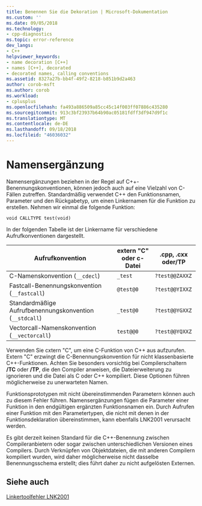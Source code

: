 ```yaml
---
title: Benennen Sie die Dekoration | Microsoft-Dokumentation
ms.custom: ''
ms.date: 09/05/2018
ms.technology:
- cpp-diagnostics
ms.topic: error-reference
dev_langs:
- C++
helpviewer_keywords:
- name decoration [C++]
- names [C++], decorated
- decorated names, calling conventions
ms.assetid: 8327a27b-bb4f-49f2-8218-b851b9d2a463
author: corob-msft
ms.author: corob
ms.workload:
- cplusplus
ms.openlocfilehash: fa493a886509a85cc45c14f003ff07886c435280
ms.sourcegitcommit: 913c3bf23937b64b90ac05181fdff3df947d9f1c
ms.translationtype: MT
ms.contentlocale: de-DE
ms.lasthandoff: 09/18/2018
ms.locfileid: "46036032"
---
```

# <a name="name-decoration"></a>Namensergänzung

Namensergänzungen beziehen in der Regel auf C++-Benennungskonventionen, können jedoch auch auf eine Vielzahl von C-Fällen zutreffen. Standardmäßig verwendet C++ den Funktionsnamen, Parameter und den Rückgabetyp, um einen Linkernamen für die Funktion zu erstellen. Nehmen wir einmal die folgende Funktion:

```
void CALLTYPE test(void)
```

In der folgenden Tabelle ist der Linkername für verschiedene Aufrufkonventionen dargestellt.

|Aufrufkonvention|extern "C" oder c-Datei|.cpp, .cxx oder/TP|
|------------------------|---------------------------|------------------------|
|C-Namenskonvention (`__cdecl`)|`_test`|`?test@@ZAXXZ`|
|Fastcall-Benennungskonvention (`__fastcall`)|`@test@0`|`?test@@YIXXZ`|
|Standardmäßige Aufrufbenennungskonvention (`__stdcall`)|`_test@0`|`?test@@YGXXZ`|
|Vectorcall-Namenskonvention (`__vectorcall`)|`test@@0`|`?test@@YQXXZ`|

Verwenden Sie cxtern "C", um eine C-Funktion von C++ aus aufzurufen. Extern "C" erzwingt die C-Benennungskonvention für nicht klassenbasierte C++-Funktionen. Achten Sie besonders vorsichtig bei Compilerschaltern **/TC** oder **/TP**, die den Compiler anweisen, die Dateierweiterung zu ignorieren und die Datei als C oder C++ kompiliert. Diese Optionen führen möglicherweise zu unerwarteten Namen.

Funktionsprototypen mit nicht übereinstimmenden Parametern können auch zu diesem Fehler führen. Namensergänzungen fügen die Parameter einer Funktion in den endgültigen ergänzten Funktionsnamen ein. Durch Aufrufen einer Funktion mit den Parametertypen, die nicht mit denen in der Funktionsdeklaration übereinstimmen, kann ebenfalls LNK2001 verursacht werden.

Es gibt derzeit keinen Standard für die C++-Benennung zwischen Compileranbietern oder sogar zwischen unterschiedlichen Versionen eines Compilers. Durch Verknüpfen von Objektdateien, die mit anderen Compilern kompiliert wurden, wird daher möglicherweise nicht dasselbe Benennungsschema erstellt; dies führt daher zu nicht aufgelösten Externen.

## <a name="see-also"></a>Siehe auch

[Linkertoolfehler LNK2001](../../error-messages/tool-errors/linker-tools-error-lnk2001.md)